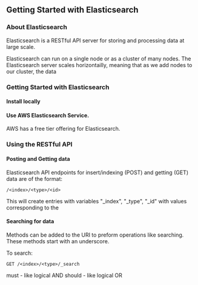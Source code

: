## Getting Started with Elasticsearch

### About Elasticsearch

Elasticsearch is a RESTful API server for storing and processing data
at large scale.

Elasticsearch can run on a single node or as a cluster of many nodes.
The Elasticsearch server scales horizontailly, meaning that as we add nodes
to our cluster, the data

### Getting Started with Elasticsearch

#### Install locally

#### Use AWS Elasticsearch Service.

AWS has a free tier offering for Elasticsearch.


### Using the RESTful API

#### Posting and Getting data

Elasticsearch API endpoints for insert/indexing (POST) and getting (GET) data are
of the format:

```
/<index>/<type>/<id>
```

This will create entries with variables "_index", "_type", "_id" with values
corresponding to the

#### Searching for data

Methods can be added to the URI to preform operations like searching.
These methods start with an underscore.

To search:

```
GET /<index>/<type>/_search
```

must - like logical AND
should - like logical OR
